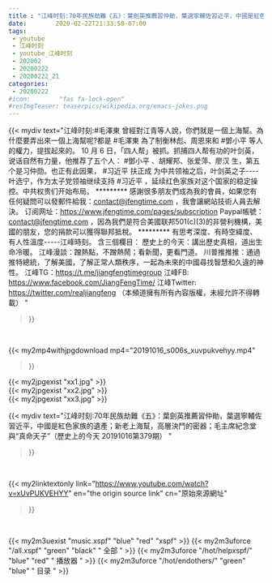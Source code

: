 ```yaml
---
title : "江峰时刻:70年民族劫難《五》：葉劍英推薦習仲勛，葉選寧輔佐習近平，中國是紅色家族的遺產；新老上海幫，高層決鬥的密器；毛主席紀念堂與“真命天子”（歷史上的今天 20191016第379期） "
date:        2020-02-22T21:33:50-07:00
tags:
 - youtube
 - 江峰时刻
 - youtube_江峰时刻
 - 202002
 - 20200222
 - 20200222_21
categories:
 - 20200222
#icon:        "fas fa-lock-open"
#resImgTeaser: teaserpics/wikipedia.org/emacs-jokes.png
---
```


{{< mydiv text="江峰时刻:#毛澤東 曾經對江青等人說，你們就是一個上海幫。為什麼要弄出來一個上海幫呢?都是 #毛澤東 為了制衡林彪、周恩來和 #鄧小平 等人的權力，提拔起來的。 10 月 6 日，「四人帮」被抓。抓捕四人帮有功的叶剑英，说话自然有力量，他推荐了五个人： #鄧小平 、胡耀邦、张爱萍、廖汉 生，第五个是习仲勋。也正有此因果， #习近平 扶正成 为中共领袖之后，叶剑英之子----叶选宁，作为太子党领袖继续支持 #习近平 ，延续红色家族对这个国家的稳定操控。中共权贵们开始布局。     ********* 感謝很多朋友們成為我的會員，如果您有任何疑問可以發郵件給我：contact@jfengtime.com ，我會讓網站技術人員去解決。 订阅网址：https://www.jfengtime.com/pages/subscription Paypal帳號：contact@jfengtime.com ，因為我們是符合美國联邦501(c)(3)的非營利機構，美國的朋友，您的捐款可以獲得聯邦抵稅。     ********* 有思考深度、有時空緯度、有人性溫度-----江峰時刻。 含三個欄目： 歷史上的今天：講出歷史真相，道出生命冷暖。 江峰漫談：蹭熱點，不蹭熱鬧；看新聞，更看門道。 川普推推推：通過推特總統，了解美國，了解正常人類秩序，一起為未來的中國尋找智慧和久違的神性。  江峰TG：https://t.me/jiangfengtimegroup 江峰FB: https://www.facebook.com/JiangFengTime/ 江峰Twitter: https://twitter.com/realjiangfeng （本頻道擁有所有內容版權，未經允許不得轉載） "
>}}
<br>


{{< my2mp4withjpgdownload mp4="20191016_s006s_xuvpukvehyy.mp4"
>}}

{{< my2jpgexist "xx1.jpg" >}}<br>
{{< my2jpgexist "xx2.jpg" >}}<br>
{{< my2jpgexist "xx3.jpg" >}}<br>



{{< mydiv text="江峰时刻:70年民族劫難《五》：葉劍英推薦習仲勛，葉選寧輔佐習近平，中國是紅色家族的遺產；新老上海幫，高層決鬥的密器；毛主席紀念堂與“真命天子”（歷史上的今天 20191016第379期） "
>}}
<br>

{{< my2linktextonly link="https://www.youtube.com/watch?v=xUvPUKVEHYY"
en="the origin source link" cn="原始來源網址"
>}}


<br>

{{< my2m3uexist "music.xspf"        "blue"   "red"    "xspf" >}} {{< my2m3uforce "/all.xspf"         "green"  "black"  " 全部 " >}} {{< my2m3uforce "/hot/helpxspf/"    "blue"   "red"    " 播放器 " >}} {{< my2m3uforce "/hot/endothers/"   "green"  "blue"   " 目录 " >}} 

